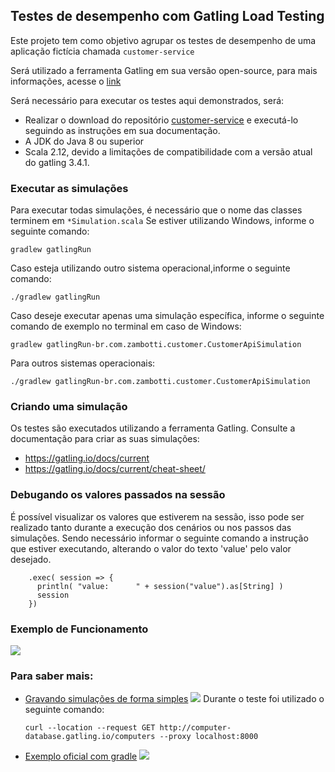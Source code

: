 ## Testes de desempenho com Gatling Load Testing

Este projeto tem como objetivo agrupar os testes de desempenho de uma aplicação fictícia chamada ```customer-service```

Será utilizado a ferramenta Gatling em sua versão open-source, para mais informações, acesse o [link](https://gatling.io/open-source/start-testing/)

Será necessário para executar os testes aqui demonstrados, será:
- Realizar o download do repositório [customer-service](https://github.com/bruno-zambotti/microservices/tree/main/customer-service) e executá-lo seguindo as instruções em sua documentação.
- A JDK do Java 8 ou superior
- Scala 2.12, devido a limitações de compatibilidade com a versão atual do gatling 3.4.1.

### Executar as simulações

Para executar todas simulações, é necessário que o nome das classes terminem em `*Simulation.scala` 
Se estiver utilizando Windows, informe o seguinte comando:
```
gradlew gatlingRun
```
Caso esteja utilizando outro sistema operacional,informe o seguinte comando:
```
./gradlew gatlingRun
```

Caso deseje executar apenas uma simulação específica, informe o seguinte comando de exemplo no terminal em caso de Windows:
```
gradlew gatlingRun-br.com.zambotti.customer.CustomerApiSimulation
```
Para outros sistemas operacionais:
```
./gradlew gatlingRun-br.com.zambotti.customer.CustomerApiSimulation
```

### Criando uma simulação
Os testes são executados utilizando a ferramenta Gatling.
Consulte a documentação para criar as suas simulações:
- https://gatling.io/docs/current
- https://gatling.io/docs/current/cheat-sheet/ 

### Debugando os valores passados na sessão
É possível visualizar os valores que estiverem na sessão, isso pode ser realizado tanto durante a execução dos cenários ou nos passos das simulações. Sendo necessário informar o seguinte comando a instrução que estiver executando, alterando o valor do texto 'value' pelo valor desejado.
```
    .exec( session => {
      println( "value:      " + session("value").as[String] )
      session
    })
```

### Exemplo de Funcionamento 
![](assets/example.gif)


### Para saber mais:
- [Gravando simulações de forma simples](https://gatling.io/open-source/start-testing/)
    ![](assets/tutorial_example.gif)
    Durante o teste foi utilizado o seguinte comando:
    ```
    curl --location --request GET http://computer-database.gatling.io/computers --proxy localhost:8000
    ```


- [Exemplo oficial com gradle](https://github.com/gatling/gatling-gradle-plugin-demo)
    ![](assets/official_example.gif)

